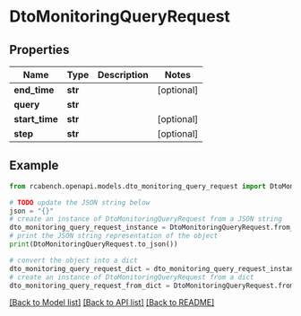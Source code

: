 # DtoMonitoringQueryRequest


## Properties

Name | Type | Description | Notes
------------ | ------------- | ------------- | -------------
**end_time** | **str** |  | [optional] 
**query** | **str** |  | 
**start_time** | **str** |  | [optional] 
**step** | **str** |  | [optional] 

## Example

```python
from rcabench.openapi.models.dto_monitoring_query_request import DtoMonitoringQueryRequest

# TODO update the JSON string below
json = "{}"
# create an instance of DtoMonitoringQueryRequest from a JSON string
dto_monitoring_query_request_instance = DtoMonitoringQueryRequest.from_json(json)
# print the JSON string representation of the object
print(DtoMonitoringQueryRequest.to_json())

# convert the object into a dict
dto_monitoring_query_request_dict = dto_monitoring_query_request_instance.to_dict()
# create an instance of DtoMonitoringQueryRequest from a dict
dto_monitoring_query_request_from_dict = DtoMonitoringQueryRequest.from_dict(dto_monitoring_query_request_dict)
```
[[Back to Model list]](../README.md#documentation-for-models) [[Back to API list]](../README.md#documentation-for-api-endpoints) [[Back to README]](../README.md)


